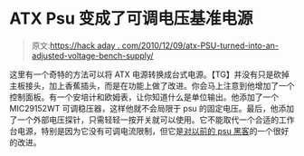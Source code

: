 # ATX Psu 变成了可调电压基准电源

> 原文:[https://hack aday . com/2010/12/09/atx-PSU-turned-into-an-adjusted-voltage-bench-supply/](https://hackaday.com/2010/12/09/atx-psu-turned-into-an-adjustable-voltage-bench-supply/)

这里有一个奇特的方法可以将 ATX 电源转换成台式电源。【TG】并没有只是砍掉主板接头，加上香蕉插头，而是在功能上做了改进。你会马上注意到他增加了一个控制面板。有一个安培计和欧姆表，让你知道什么是单位输出。他添加了一个 MIC29152WT 可调稳压器，这样他就不会局限于 psu 的固定电压。最后，他添加了一个外部电压探针，只需轻轻一按开关就可以使用。它不能取代一个合适的工作台电源，特别是因为它没有可调电流限制，但它是[对以前的 psu 黑客](http://hackaday.com/2009/08/24/bench-power-supply-adapter/)的一个很好的改进。